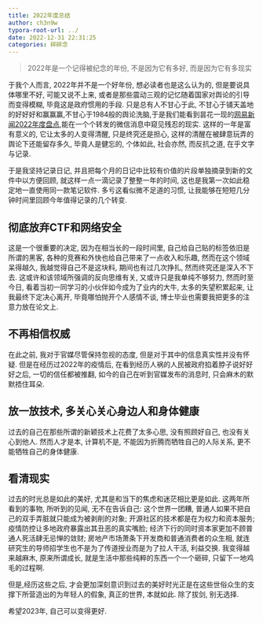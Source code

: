 ```yaml
---
title: 2022年度总结
author: ch3n9w
typora-root-url: ../
date: 2022-12-31 22:31:25
categories: 碎碎念
---
```


> 2022年是一个记得被纪念的年份, 不是因为它有多好, 而是因为它有多现实

<!--more-->

于我个人而言, 2022年并不是一个好年份, 想必读者也是这么认为的, 但是要说具体哪里不好, 可能又说不上来, 或者是那些震动三观的记忆随着国家对舆论的引导而变得模糊, 毕竟这是政府惯用的手段. 只是总有人不甘心于此, 不甘心于铺天盖地的好好好和赢赢赢,不甘心于1984般的舆论洗脑,于是我们能看到昙花一现的[网易新闻2022年度盘点](https://www.youtube.com/watch?v=Ld-86HD-5uQ),能在一个个转发的微信消息中窥见残忍的现实. 这样的一年是富有意义的, 它让太多的人变得清醒, 只是终究还是担心, 这样的清醒在被肆意玩弄的舆论下还能留存多久, 毕竟人是健忘的, 个体如此, 社会亦然, 而反抗之道, 在乎文字与记录.

于是我坚持记录日记, 并且把每个月的日记中比较有价值的片段单独摘录到新的文件中以方便回顾, 就这样一点一滴记录了整整一年的时间, 这也是我第一次如此稳定地一直使用同一款笔记软件. 多亏这看似微不足道的习惯, 让我能够在短短几分钟时间里回顾今年值得记录的几个转变. 

## 彻底放弃CTF和网络安全

这是一个很重要的决定, 因为在相当长的一段时间里, 自己给自己贴的标签依旧是所谓的黑客, 各种的竞赛和外快也给自己带来了一点收入和乐趣, 然而在这个领域呆得越久, 我越觉得自己不是这块料, 期间也有过几次挣扎, 然而终究还是深入不下去. 这或许和该领域所强调的反向思维有关, 又或许只是我单纯不够努力, 然而时至今日, 看着当初一同学习的小伙伴如今成为了业内的大牛, 太多的失望积累起来, 让我最终下定决心离开, 毕竟哪怕抛开个人感情不谈, 博士毕业也需要我把更多的注意力放在论文上.

## 不再相信权威

在此之前, 我对于官媒尽管保持忽视的态度, 但是对于其中的信息真实性并没有怀疑. 但是在经历过2022年的疫情后, 在看到经历人祸的人民被政府掐着脖子说好好好之后, 一切的信任都被推翻, 如今的自己在听到官媒发布的消息时, 只会麻木的默默捂住耳朵.

## 放一放技术, 多关心关心身边人和身体健康

过去的自己在那些所谓的新颖技术上花费了太多心思, 没有照顾好自己, 也没有关心到他人. 然而人才是本, 计算机不是, 不能因为折腾而牺牲自己的人际关系, 更不能牺牲自己的身体健康.

## 看清现实

过去的时光总是如此的美好, 尤其是和当下的焦虑和迷茫相比更是如此. 这两年所看到的事物, 所听到的见闻, 无不在告诉自己: 这个世界一团糟, 普通人如果不把自己的双手弄脏就只能成为被剥削的对象; 开源社区的技术都是在为权力和资本服务; 疫情防控让多地政府暴露出其丑恶的真实嘴脸; 经济下行的同时资本家更加不顾普通人死活肆无忌惮的敛财; 房地产市场萧条下开发商和普通消费者的众生相, 就连研究生的导师招学生也不是为了传道授业而是为了拉人干活, 利益交换. 我变得越来越麻木, 原来所谓成长, 就是生活中那些纯粹的东西一个一个砸碎, 只留下一地鸡毛的过程啊.

但是,经历这些之后, 才会更加深刻意识到过去的美好时光正是在这些世俗众生的支撑下所营造出的为年轻人的假象, 真正的世界, 本就如此. 除了拔剑, 别无选择.

希望2023年, 自己可以变得更好.

